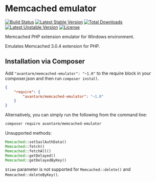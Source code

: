 # Memcached emulator  
[![Build Status](https://travis-ci.org/avantarm/memcached-emulator.png?branch=master)](https://travis-ci.org/avantarm/memcached-emulator)
[![Latest Stable Version](https://poser.pugx.org/avantarm/memcached-emulator/v/stable)](https://packagist.org/packages/avantarm/memcached-emulator)
[![Total Downloads](https://poser.pugx.org/avantarm/memcached-emulator/downloads)](https://packagist.org/packages/avantarm/memcached-emulator)
[![Latest Unstable Version](https://poser.pugx.org/avantarm/memcached-emulator/v/unstable)](https://packagist.org/packages/avantarm/memcached-emulator)
[![License](https://poser.pugx.org/avantarm/memcached-emulator/license)](https://packagist.org/packages/avantarm/memcached-emulator)

Memcached PHP extension emulator for Windows environment. 

Emulates Memcached 3.0.4 extension for PHP.

## Installation via Composer

Add `"avantarm/memcached-emulator": "~1.0"` to the require block in your composer.json and then run `composer install`.

```json
{
	"require": {
		"avantarm/memcached-emulator": "~1.0"
	}
}
```

Alternatively, you can simply run the following from the command line:

```sh
composer require avantarm/memcached-emulator
```

Unsupported methods:

```php
Memcached::setSaslAuthData()
Memcached::fetch()
Memcached::fetchAll()
Memcached::getDelayed()
Memcached::getDelayedByKey()
```

`$time` parameter is not supported for `Memcached::delete()` and `Memcached::deleteByKey()`.
